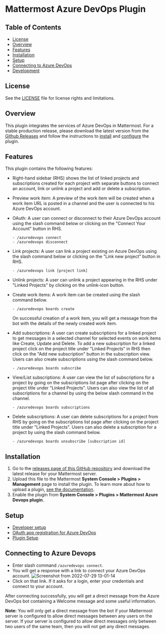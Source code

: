 # Mattermost Azure DevOps Plugin
## Table of Contents
- [License](#license)
- [Overview](#overview)
- [Features](#features)
- [Installation](#installation)
- [Setup](#setup)
- [Connecting to Azure DevOps](#connecting-to-azure-devops)
- [Development](#development)

## License

See the [LICENSE](./LICENSE) file for license rights and limitations.

## Overview

This plugin integrates the services of Azure DevOps in Mattermost. For a stable production release, please download the latest version from the [Github Releases](https://github.com/Brightscout/mattermost-plugin-azure-devops/releases) and follow the instructions to [install](#installation) and [configure](#configuration) the plugin.

## Features

This plugin contains the following features:
- Right-hand sidebar (RHS) shows the list of linked projects and subscriptions created for each project with separate buttons to connect an account, link or unlink a project and add or delete a subscription.

- Preview work item: A preview of the work item will be created when a work item URL is posted in a channel and the user is connected to his Azure DevOps account.

- OAuth: A user can connect or disconnect to their Azure DevOps account using the slash command below or clicking on the "Connect Your Account" button in RHS.

    ```
    - /azuredevops connect
    - /azuredevops disconnect
    ```

- Link projects: A user can link a project existing on Azure DevOps using the slash command below or clicking on the "Link new project" button in RHS.

    ```
    - /azuredevops link [project link]
    ```

- Unlink projects: A user can unlink a project appearing in the RHS under "Linked Projects" by clicking on the unlink-icon button.

- Create work items: A work item can be created using the slash command below.

    ```
    - /azuredevops boards create
    ```
    On successful creation of a work item, you will get a message from the bot with the details of the newly created work item.

- Add subscriptions: A user can create subscriptions for a linked project to get messages in a selected channel for selected events on work items like Create, Update and Delete.
To add a new subscription for a linked project click on the project title under "Linked Projects" in RHS then click on the "Add new subscription" button in the subscription view. Users can also create subscriptions using the slash command below.

    ```
    - /azuredevops boards subscribe
    ```

- View/List subscriptions: A user can view the list of subscriptions for a project by going on the subscriptions list page after clicking on the project title under "Linked Projects". Users can also view the list of all subscriptions for a channel by using the below slash command in the channel.

    ```
    - /azuredevops boards subscriptions
    ```

- Delete subscriptions: A user can delete subscriptions for a project from RHS by going on the subscriptions list page after clicking on the project title under "Linked Projects". Users can also delete a subscription for a project by using the slash command below.

    ```
    - /azuredevops boards unsubscribe [subscription id]
    ```

## Installation

1. Go to the [releases page of this GitHub repository](https://github.com/Brightscout/mattermost-plugin-azure-devops/releases) and download the latest release for your Mattermost server.
2. Upload this file to the Mattermost **System Console > Plugins > Management** page to install the plugin. To learn more about how to upload a plugin, [see the documentation](https://docs.mattermost.com/administration/plugins.html#plugin-uploads).
3. Enable the plugin from **System Console > Plugins > Mattermost Azure Devops plugin**.

## Setup

  - [Developer setup](./docs/developer_docs.md)
  - [OAuth app registration for Azure DevOps](./docs/oauth_setup.md)
  - [Plugin Setup](./docs/plugin_setup.md)

## Connecting to Azure Devops
  - Enter slash command `/azuredevops connect`.
  - You will get a response with a link to connect your Azure DevOps account.
  ![Screenshot from 2022-07-29 13-01-14](https://user-images.githubusercontent.com/100013900/181709568-9468b4a7-aaef-45a5-8968-882d560f43c3.png)
  - Click on that link. If it asks for a login, enter your credentials and connect to your account.

After connecting successfully, you will get a direct message from the Azure DevOps bot containing a Welcome message and some useful information. 

**Note:** You will only get a direct message from the bot if your Mattermost server is configured to allow direct messages between any users on the server. If your server is configured to allow direct messages only between two users of the same team, then you will not get any direct messages.
